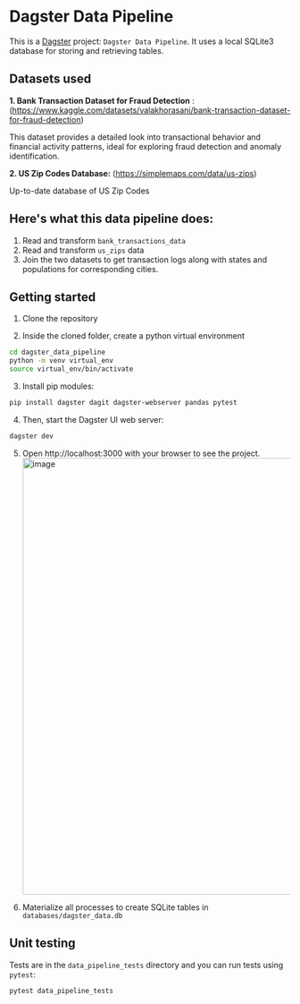 # Dagster Data Pipeline

This is a [Dagster](https://dagster.io/) project: ```Dagster Data Pipeline```.
It uses a local SQLite3 database for storing and retrieving tables.

## Datasets used

<b>1. Bank Transaction Dataset for Fraud Detection</b> : (https://www.kaggle.com/datasets/valakhorasani/bank-transaction-dataset-for-fraud-detection)
<p>This dataset provides a detailed look into transactional behavior and financial activity patterns, ideal for exploring fraud detection and anomaly identification.</p>

<b>2. US Zip Codes Database:</b> (https://simplemaps.com/data/us-zips)
<p>
Up-to-date database of US Zip Codes</p>


## Here's what this data pipeline does:
1. Read and transform `bank_transactions_data`
2. Read and transform `us_zips` data
3. Join the two datasets to get transaction logs along with states and populations for corresponding cities.

## Getting started

1. Clone the repository

2. Inside the cloned folder, create a python virtual environment

```bash
cd dagster_data_pipeline
python -m venv virtual_env
source virtual_env/bin/activate
```

3. Install pip modules:
```bash
pip install dagster dagit dagster-webserver pandas pytest
```

4. Then, start the Dagster UI web server:

```bash
dagster dev
```

5. Open http://localhost:3000 with your browser to see the project.
   <img width="780" alt="image" src="https://github.com/user-attachments/assets/822294c0-9b40-49e4-8057-c094432ddc34" />

7. Materialize all processes to create SQLite tables in `databases/dagster_data.db`


## Unit testing

Tests are in the `data_pipeline_tests` directory and you can run tests using `pytest`:

```bash
pytest data_pipeline_tests
```

